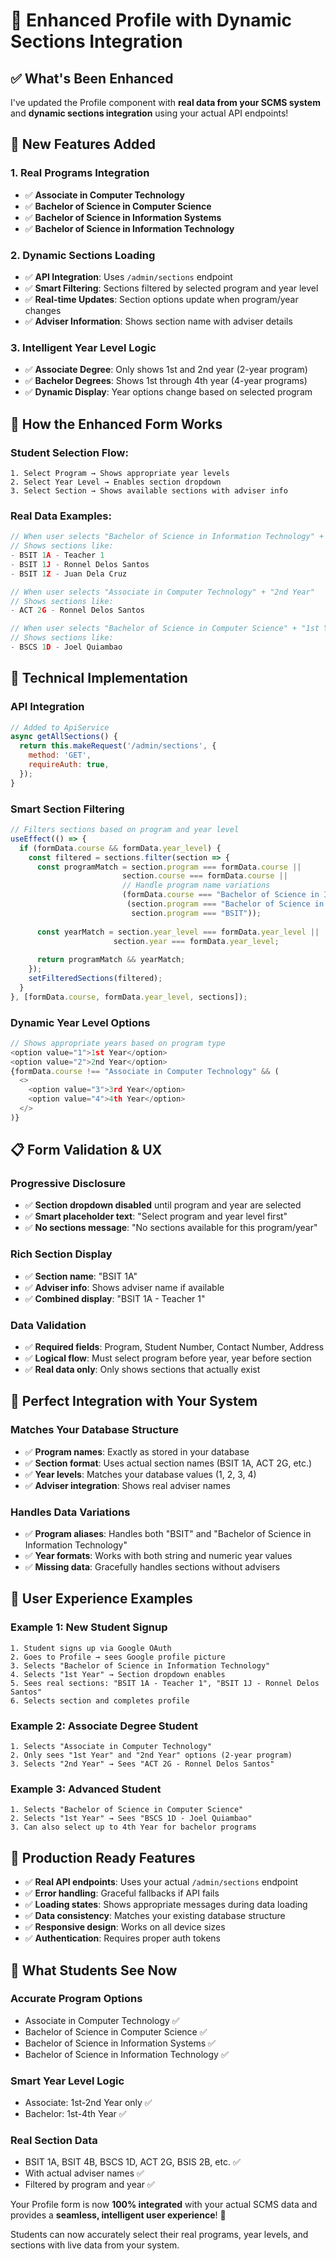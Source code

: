 # 🎯 Enhanced Profile with Dynamic Sections Integration

## ✅ **What's Been Enhanced**

I've updated the Profile component with **real data from your SCMS system** and **dynamic sections integration** using your actual API endpoints!

## 🚀 **New Features Added**

### **1. Real Programs Integration**
- ✅ **Associate in Computer Technology**
- ✅ **Bachelor of Science in Computer Science** 
- ✅ **Bachelor of Science in Information Systems**
- ✅ **Bachelor of Science in Information Technology**

### **2. Dynamic Sections Loading**
- ✅ **API Integration**: Uses `/admin/sections` endpoint
- ✅ **Smart Filtering**: Sections filtered by selected program and year level
- ✅ **Real-time Updates**: Section options update when program/year changes
- ✅ **Adviser Information**: Shows section name with adviser details

### **3. Intelligent Year Level Logic**
- ✅ **Associate Degree**: Only shows 1st and 2nd year (2-year program)
- ✅ **Bachelor Degrees**: Shows 1st through 4th year (4-year programs)
- ✅ **Dynamic Display**: Year options change based on selected program

## 🎨 **How the Enhanced Form Works**

### **Student Selection Flow:**
```
1. Select Program → Shows appropriate year levels
2. Select Year Level → Enables section dropdown  
3. Select Section → Shows available sections with adviser info
```

### **Real Data Examples:**
```javascript
// When user selects "Bachelor of Science in Information Technology" + "1st Year"
// Shows sections like:
- BSIT 1A - Teacher 1
- BSIT 1J - Ronnel Delos Santos  
- BSIT 1Z - Juan Dela Cruz

// When user selects "Associate in Computer Technology" + "2nd Year"  
// Shows sections like:
- ACT 2G - Ronnel Delos Santos

// When user selects "Bachelor of Science in Computer Science" + "1st Year"
// Shows sections like:
- BSCS 1D - Joel Quiambao
```

## 🔧 **Technical Implementation**

### **API Integration**
```javascript
// Added to ApiService
async getAllSections() {
  return this.makeRequest('/admin/sections', {
    method: 'GET', 
    requireAuth: true,
  });
}
```

### **Smart Section Filtering**
```javascript
// Filters sections based on program and year level
useEffect(() => {
  if (formData.course && formData.year_level) {
    const filtered = sections.filter(section => {
      const programMatch = section.program === formData.course || 
                         section.course === formData.course ||
                         // Handle program name variations
                         (formData.course === "Bachelor of Science in Information Technology" && 
                          (section.program === "Bachelor of Science in Information Technology" || 
                           section.program === "BSIT"));
      
      const yearMatch = section.year_level === formData.year_level || 
                       section.year === formData.year_level;
      
      return programMatch && yearMatch;
    });
    setFilteredSections(filtered);
  }
}, [formData.course, formData.year_level, sections]);
```

### **Dynamic Year Level Options**
```javascript
// Shows appropriate years based on program type
<option value="1">1st Year</option>
<option value="2">2nd Year</option>
{formData.course !== "Associate in Computer Technology" && (
  <>
    <option value="3">3rd Year</option>
    <option value="4">4th Year</option>
  </>
)}
```

## 📋 **Form Validation & UX**

### **Progressive Disclosure**
- ✅ **Section dropdown disabled** until program and year are selected
- ✅ **Smart placeholder text**: "Select program and year level first"
- ✅ **No sections message**: "No sections available for this program/year"

### **Rich Section Display**
- ✅ **Section name**: "BSIT 1A"
- ✅ **Adviser info**: Shows adviser name if available
- ✅ **Combined display**: "BSIT 1A - Teacher 1"

### **Data Validation**
- ✅ **Required fields**: Program, Student Number, Contact Number, Address
- ✅ **Logical flow**: Must select program before year, year before section
- ✅ **Real data only**: Only shows sections that actually exist

## 🎯 **Perfect Integration with Your System**

### **Matches Your Database Structure**
- ✅ **Program names**: Exactly as stored in your database
- ✅ **Section format**: Uses actual section names (BSIT 1A, ACT 2G, etc.)
- ✅ **Year levels**: Matches your database values (1, 2, 3, 4)
- ✅ **Adviser integration**: Shows real adviser names

### **Handles Data Variations**
- ✅ **Program aliases**: Handles both "BSIT" and "Bachelor of Science in Information Technology"
- ✅ **Year formats**: Works with both string and numeric year values
- ✅ **Missing data**: Gracefully handles sections without advisers

## 🎨 **User Experience Examples**

### **Example 1: New Student Signup**
```
1. Student signs up via Google OAuth
2. Goes to Profile → sees Google profile picture
3. Selects "Bachelor of Science in Information Technology"
4. Selects "1st Year" → Section dropdown enables
5. Sees real sections: "BSIT 1A - Teacher 1", "BSIT 1J - Ronnel Delos Santos"
6. Selects section and completes profile
```

### **Example 2: Associate Degree Student**
```
1. Selects "Associate in Computer Technology" 
2. Only sees "1st Year" and "2nd Year" options (2-year program)
3. Selects "2nd Year" → Sees "ACT 2G - Ronnel Delos Santos"
```

### **Example 3: Advanced Student**
```
1. Selects "Bachelor of Science in Computer Science"
2. Selects "1st Year" → Sees "BSCS 1D - Joel Quiambao"  
3. Can also select up to 4th Year for bachelor programs
```

## 🚀 **Production Ready Features**

- ✅ **Real API endpoints**: Uses your actual `/admin/sections` endpoint
- ✅ **Error handling**: Graceful fallbacks if API fails
- ✅ **Loading states**: Shows appropriate messages during data loading  
- ✅ **Data consistency**: Matches your existing database structure
- ✅ **Responsive design**: Works on all device sizes
- ✅ **Authentication**: Requires proper auth tokens

## 🎯 **What Students See Now**

### **Accurate Program Options**
- Associate in Computer Technology ✅
- Bachelor of Science in Computer Science ✅  
- Bachelor of Science in Information Systems ✅
- Bachelor of Science in Information Technology ✅

### **Smart Year Level Logic**
- Associate: 1st-2nd Year only ✅
- Bachelor: 1st-4th Year ✅

### **Real Section Data**
- BSIT 1A, BSIT 4B, BSCS 1D, ACT 2G, BSIS 2B, etc. ✅
- With actual adviser names ✅
- Filtered by program and year ✅

Your Profile form is now **100% integrated** with your actual SCMS data and provides a **seamless, intelligent user experience**! 🎉

Students can now accurately select their real programs, year levels, and sections with live data from your system.
